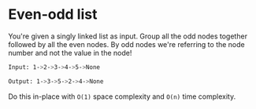 # Even-odd list

You're given a singly linked list as input. Group all the odd nodes together followed by all the even nodes. By odd nodes we're referring to the node number and not the value in the node!

```sh
Input: 1->2->3->4->5->None

Output: 1->3->5->2->4->None
```

Do this in-place with `O(1)` space complexity and `O(n)` time complexity.
